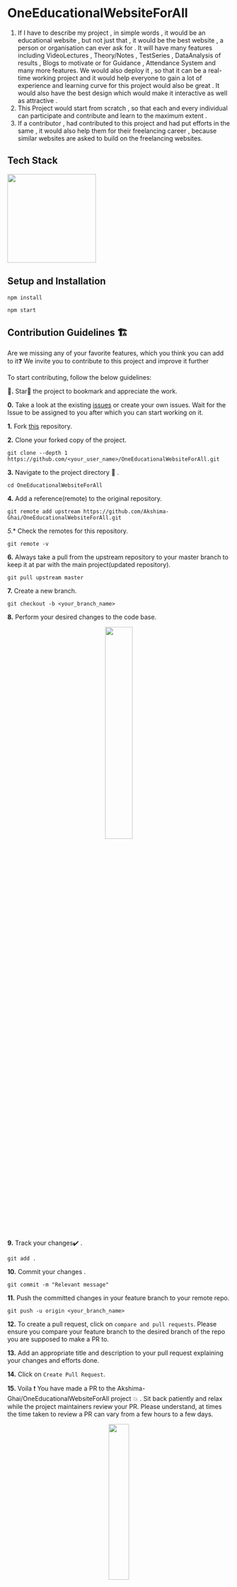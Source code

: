 # OneEducationalWebsiteForAll
1) If I have to describe my project , in simple words , it would be an educational website , but not just that  , it would be the best website , a person or organisation can ever ask for . It will have many features  including VideoLectures , Theory/Notes , TestSeries , DataAnalysis of results , Blogs to motivate or for Guidance  , Attendance System and many more features. We would also deploy it , so that it can be a real-time working  project and it would help everyone to gain a lot of experience and learning curve for this project would also be  great . It would also have the best design which would make it interactive as well as attractive .
2) This Project would start from scratch , so that each and every individual can participate and contribute and learn to the maximum extent .
3) If a contributor , had contributed to this project and had put efforts in the same , it would also help them for their freelancing career , because similar websites are asked to build on the freelancing websites.

## Tech Stack

<img src="https://www.freepnglogos.com/uploads/html5-logo-png/html5-logo-best-web-design-psd-html-cms-development-ecommerce-6.png" width="200" alt="" />


## Setup and Installation

```
npm install
```   

```
npm start
```   


## Contribution Guidelines 🏗
   
Are we missing any of your favorite features, which you think you can add to it❓ We invite you to contribute to this project and improve it further

To start contributing, follow the below guidelines: 

**🌟.**  Star🌟 the project to bookmark and appreciate the work.

**0.**  Take a look at the existing [issues](https://github.com/Akshima-Ghai/OneEducationalWebsiteForAll/issues) or create your own issues. Wait for the Issue to be assigned to you after which you can start working on it.

**1.**  Fork [this](https://github.com/Akshima-Ghai/OneEducationalWebsiteForAll) repository.

**2.**  Clone your forked copy of the project.

```
git clone --depth 1 https://github.com/<your_user_name>/OneEducationalWebsiteForAll.git
```

**3.** Navigate to the project directory :file_folder: .

```
cd OneEducationalWebsiteForAll
```

**4.** Add a reference(remote) to the original repository.

```
git remote add upstream https://github.com/Akshima-Ghai/OneEducationalWebsiteForAll.git

```
*5.** Check the remotes for this repository.

```
git remote -v
```

**6.** Always take a pull from the upstream repository to your master branch to keep it at par with the main project(updated repository).

```
git pull upstream master
```

**7.** Create a new branch.

```
git checkout -b <your_branch_name>
```

**8.** Perform your desired changes to the code base.

<p align="center"><img width=35% src="https://media2.giphy.com/media/L1R1tvI9svkIWwpVYr/giphy.gif?cid=ecf05e47pzi2rpig0vc8pjusra8hiai1b91zgiywvbubu9vu&rid=giphy.gif"></p>

**9.** Track your changes:heavy_check_mark: .

```
git add . 
```

**10.** Commit your changes .

```
git commit -m "Relevant message"
```

**11.** Push the committed changes in your feature branch to your remote repo.

```
git push -u origin <your_branch_name>
```

**12.** To create a pull request, click on `compare and pull requests`. Please ensure you compare your feature branch to the desired branch of the repo you are supposed to make a PR to.

**13.** Add an appropriate title and description to your pull request explaining your changes and efforts done.

**14.** Click on `Create Pull Request`.

**15.** Voila :exclamation: You have made a PR to the Akshima-Ghai/OneEducationalWebsiteForAll project :boom: . Sit back patiently and relax while the project maintainers review your PR. Please understand, at times the time taken to review a PR can vary from a few hours to a few days.

<p align="center"><img src="https://media.tenor.com/images/b562ddcfb131e962f9dfa01bd32a30d1/tenor.gif" width=30%></p>

## Project Admin 👩: Akshima Ghai


<a href="https://www.linkedin.com/in/akshima-ghai-196932197/">
<h5 align="center"><b>Akshima Ghai</b></a>



# License 
<p align="center">
<a href="https://github.com/Akshima-Ghai/OneEducationalWebsiteForAll/blob/main/LICENSE">
<img width=35% src="https://media0.giphy.com/media/3ornjXbo3cjqh2BIyY/200.gif"></p>
<h5 align="center"><b>MIT License</b></a>  
  
## Contributors
<a href="https://github.com/Akshima-Ghai/OneEducationalWebsiteForAll/graphs/contributors">
  <img src="https://contrib.rocks/image?repo=Akshima-Ghai/OneEducationalWebsiteForAll" />
</a>
